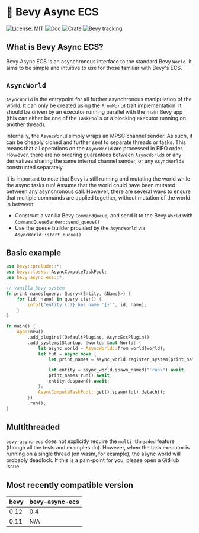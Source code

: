 # 🔄 Bevy Async ECS

[![License: MIT](https://img.shields.io/badge/License-MIT-blue.svg)](https://opensource.org/licenses/MIT)
[![Doc](https://docs.rs/bevy-async-ecs/badge.svg)](https://docs.rs/bevy-async-ecs)
[![Crate](https://img.shields.io/crates/v/bevy-async-ecs.svg)](https://crates.io/crates/bevy-async-ecs)
[![Bevy tracking](https://img.shields.io/badge/Bevy%20tracking-released%20version-lightblue)](https://github.com/bevyengine/bevy/blob/main/docs/plugins_guidelines.md#main-branch-tracking)

## What is Bevy Async ECS?

Bevy Async ECS is an asynchronous interface to the standard Bevy `World`.
It aims to be simple and intuitive to use for those familiar with Bevy's ECS.

## `AsyncWorld`

`AsyncWorld` is the entrypoint for all further asynchronous manipulation of the world.
It can only be created using the `FromWorld` trait implementation.
It should be driven by an executor running parallel with the main Bevy app
(this can either be one of the `TaskPool`s or a blocking executor running on another thread).

Internally, the `AsyncWorld` simply wraps an MPSC channel sender.
As such, it can be cheaply cloned and further sent to separate threads or tasks.
This means that all operations on the `AsyncWorld` are processed in FIFO order.
However, there are no ordering guarantees between `AsyncWorld`s or any derivatives sharing the same internal channel
sender, or any `AsyncWorld`s constructed separately. 

It is important to note that Bevy is still running and mutating the world while the async tasks run! Assume that the
world could have been mutated between any asynchronous call. However, there are several ways to ensure that multiple commands
are applied together, without mutation of the world in between:
* Construct a vanilla Bevy `CommandQueue`, and send it to the Bevy `World` with `CommandQueueSender::send_queue()`
* Use the queue builder provided by the `AsyncWorld` via `AsyncWorld::start_queue()`

## Basic example

```rust
use bevy::prelude::*;
use bevy::tasks::AsyncComputeTaskPool;
use bevy_async_ecs::*;

// vanilla Bevy system
fn print_names(query: Query<(Entity, &Name)>) {
	for (id, name) in query.iter() {
		info!("entity {:?} has name '{}'", id, name);
	}
}

fn main() {
	App::new()
		.add_plugins((DefaultPlugins, AsyncEcsPlugin))
		.add_systems(Startup, |world: &mut World| {
			let async_world = AsyncWorld::from_world(world);
			let fut = async move {
				let print_names = async_world.register_system(print_names).await;

				let entity = async_world.spawn_named("Frank").await;
				print_names.run().await;
				entity.despawn().await;
			};
			AsyncComputeTaskPool::get().spawn(fut).detach();
		})
		.run();
}
```

## Multithreaded

`bevy-async-ecs` does not explicitly require the `multi-threaded` feature (though all the tests and examples do).
However, when the task executor is running on a single thread (on wasm, for example), the async world will probably
deadlock. If this is a pain-point for you, please open a GitHub issue.

## Most recently compatible version

| bevy | bevy-async-ecs |
|------|----------------|
| 0.12 | 0.4            |
| 0.11 | N/A            |
